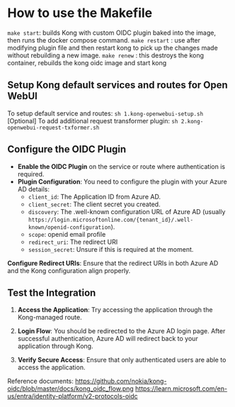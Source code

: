 # How to use the Makefile
`make start`: builds Kong with custom OIDC plugin baked into the image, then runs the docker compose command.
`make restart` : use after modifying plugin file and then restart kong to pick up the changes made without rebuilding a new image.
`make renew` : this destroys the kong container, rebuilds the kong oidc image and start kong

## Setup Kong default services and routes for Open WebUI

To setup default service and routes: `sh 1.kong-openwebui-setup.sh`
[Optional] To add additional request transformer plugin: `sh 2.kong-openwebui-request-txformer.sh`

## Configure the OIDC Plugin

   - **Enable the OIDC Plugin** on the service or route where authentication is required.
   - **Plugin Configuration**: You need to configure the plugin with your Azure AD details:
     - `client_id`: The Application ID from Azure AD.
     - `client_secret`: The client secret you created.
     - `discovery`: The .well-known configuration URL of Azure AD (usually `https://login.microsoftonline.com/{tenant_id}/.well-known/openid-configuration`).
     - `scope`: openid email profile
     - `redirect_uri`: The redirect URI
     - `session_secret`: Unsure if this is required at the moment.

**Configure Redirect URIs**: Ensure that the redirect URIs in both Azure AD and the Kong configuration align properly.

## Test the Integration

1. **Access the Application**: Try accessing the application through the Kong-managed route.
2. **Login Flow**: You should be redirected to the Azure AD login page. After successful authentication, Azure AD will redirect back to your application through Kong.

3. **Verify Secure Access**: Ensure that only authenticated users are able to access the application.

Reference documents: 
https://github.com/nokia/kong-oidc/blob/master/docs/kong_oidc_flow.png
https://learn.microsoft.com/en-us/entra/identity-platform/v2-protocols-oidc
